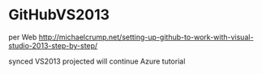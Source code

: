 # GitHubVS2013
per Web http://michaelcrump.net/setting-up-github-to-work-with-visual-studio-2013-step-by-step/

synced VS2013 projected
will continue Azure tutorial
